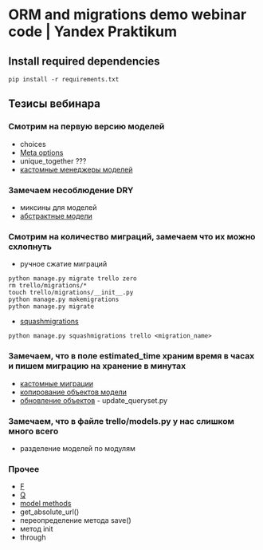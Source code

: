 # ORM and migrations demo webinar code | Yandex Praktikum 

## Install required dependencies
```shell
pip install -r requirements.txt
```

## Тезисы вебинара

### Смотрим на первую версию моделей
- choices
- [Meta options](https://docs.djangoproject.com/en/3.2/ref/models/options/)
- unique_together ???
- [кастомные менеджеры моделей](https://docs.djangoproject.com/en/3.2/topics/db/managers)

### Замечаем несоблюдение DRY
- миксины для моделей
- [абстрактные модели](https://docs.djangoproject.com/en/3.2/topics/db/models/#abstract-base-classes)
  
### Смотрим на количество миграций, замечаем что их можно схлопнуть
- ручное сжатие миграций
```shell
python manage.py migrate trello zero
rm trello/migrations/*
touch trello/migrations/__init__.py
python manage.py makemigrations
python manage.py migrate
```
- [squashmigrations](https://docs.djangoproject.com/en/3.2/topics/migrations/#migration-squashing)
```shell
python manage.py squashmigrations trello <migration_name>
```
### Замечаем, что в поле estimated_time храним время в часах и пишем миграцию на хранение в минутах
- [кастомные миграции](https://docs.djangoproject.com/en/3.2/howto/writing-migrations/)
- [копирование объектов модели](https://docs.djangoproject.com/en/3.2/topics/db/queries/#copying-model-instances)
- [обновление объектов](https://docs.djangoproject.com/en/3.2/topics/db/queries/#copying-model-instances) - update_queryset.py

### Замечаем, что в файле trello/models.py у нас слишком много всего
- разделение моделей по модулям

### Прочее
- [F](https://docs.djangoproject.com/en/3.2/ref/models/expressions/#django.db.models.F)
- [Q](https://docs.djangoproject.com/en/3.2/topics/db/queries/#complex-lookups-with-q-objects)
- [model methods](https://docs.djangoproject.com/en/3.2/topics/db/models/#model-methods)
- get_absolute_url() 
- переопределение метода save()
- метод init
- through